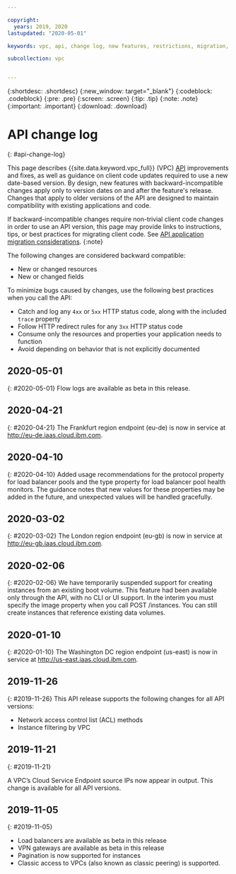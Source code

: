 ```yaml
---

copyright:
  years: 2019, 2020
lastupdated: "2020-05-01"

keywords: vpc, api, change log, new features, restrictions, migration, generation 2, gen2,

subcollection: vpc


---
```


{:shortdesc: .shortdesc}
{:new_window: target="_blank"}
{:codeblock: .codeblock}
{:pre: .pre}
{:screen: .screen}
{:tip: .tip}
{:note: .note}
{:important: .important}
{:download: .download}


# API change log
{: #api-change-log}

This page describes {{site.data.keyword.vpc_full}} (VPC) [API](https://{DomainName}/apidocs/vpc) improvements and fixes, as well as guidance on client code updates required to use a new date-based version. By design, new features with backward-incompatible changes apply only to version dates on and after the feature's release. Changes that apply to older versions of the API are designed to maintain compatibility with existing applications and code.

If backward-incompatible changes require non-trivial client code changes in order to use an API version, this page may provide links to instructions, tips, or best practices for migrating client code. See [API application migration considerations](/docs/vpc?topic=vpc-api-integration-migration).
{:note}

The following changes are considered backward compatible:

* New or changed resources
* New or changed fields

To minimize bugs caused by changes, use the following best practices when you call the API:

* Catch and log any `4xx` or `5xx` HTTP status code, along with the included `trace` property
* Follow HTTP redirect rules for any `3xx` HTTP status code
* Consume only the resources and properties your application needs to function
* Avoid depending on behavior that is not explicitly documented

## 2020-05-01
{: #2020-05-01}
Flow logs are available as beta in this release.

## 2020-04-21
{: #2020-04-21}
The Frankfurt region endpoint (eu-de) is now in service at http://eu-de.iaas.cloud.ibm.com.

## 2020-04-10
{: #2020-04-10}
Added usage recommendations for the protocol property for load balancer pools and the type property for load balancer pool health monitors. The guidance notes that new values for these properties may be added in the future, and unexpected values will be handled gracefully.

## 2020-03-02
{: #2020-03-02}
The London region endpoint (eu-gb) is now in service at http://eu-gb.iaas.cloud.ibm.com.

## 2020-02-06
{: #2020-02-06}
We have temporarily suspended support for creating instances from an existing boot volume. This feature had been available only through the API, with no CLI or UI support. In the interim you must specify the image property when you call POST /instances. You can still create instances that reference existing data volumes.

## 2020-01-10
{: #2020-01-10}
The Washington DC	region endpoint (us-east) is now in service at http://us-east.iaas.cloud.ibm.com.

## 2019-11-26
{: #2019-11-26}
This API release supports the following changes for all API versions:
* Network access control list (ACL) methods 
* Instance filtering by VPC


## 2019-11-21
{: #2019-11-21}

A VPC’s Cloud Service Endpoint source IPs now appear in output. This change is available for all API versions.

## 2019-11-05
{: #2019-11-05}

* Load balancers are available as beta in this release
* VPN gateways are available as beta in this release
* Pagination is now supported for instances
* Classic access to VPCs (also known as classic peering) is supported.
